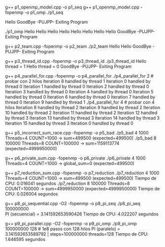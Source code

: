 g++ p1_openmp_model.cpp -o p1_seq
g++ p1_openmp_model.cpp -fopenmp -o p1_omp
./p1_seq

Hello
GoodBye -PUJPP- Exiting Program

./p1_omp
Hello Hello Hello Hello Hello Hello Hello Hello
GoodBye -PUJPP- Exiting Program

g++ p2_team.cpp -fopenmp -o p2_team
./p2_team
Hello Hello
GoodBye -PUJPP- Exiting Program


g++ p3_thread_id.cpp -fopenmp -o p3_thread_id
./p3_thread_id
Hello thread = 1
Hello thread = 0
GoodBye -PUJPP- Exiting Program


g++ p4_parallel_for.cpp -fopenmp -o p4_parallel_for
./p4_parallel_for 2     # probar con 2 hilos
Iteration  8 handled by thread  1
Iteration  0 handled by thread  0
Iteration  1 handled by thread  0
Iteration  2 handled by thread  0
Iteration  3 handled by thread  0
Iteration  4 handled by thread  0
Iteration  5 handled by thread  0
Iteration  6 handled by thread  0
Iteration  7 handled by thread  0
Iteration  9 handled by thread  1
./p4_parallel_for 4     # probar con 4 hilos
Iteration  8 handled by thread  2
Iteration  9 handled by thread  2
Iteration 10 handled by thread  2
Iteration 11 handled by thread  2
Iteration 12 handled by thread  3
Iteration 13 handled by thread  3
Iteration 14 handled by thread  3
Iteration 15 handled by thread  3
Iteration  0 handled by thread  0

g++ p5_incorrect_sum_race.cpp -fopenmp -o p5_bad
./p5_bad 4 1000
Threads=4 COUNT=1000 -> sum=499500 (expected=499500)
./p5_bad 8 100000
Threads=8 COUNT=100000 -> sum=1159113774 (expected=4999950000)

g++ p6_private_sum.cpp -fopenmp -o p6_private
./p6_private 4 1000
Threads=4 COUNT=1000 -> global_sum=0 (expected=499500)

g++ p7_reduction_sum.cpp -fopenmp -o p7_reduction
./p7_reduction 4 1000
Threads=4 COUNT=1000 -> sum=499500 (expected=499500)
Tiempo de CPU: 0.016041 segundos
./p7_reduction 8 100000
Threads=8 COUNT=100000 -> sum=4999950000 (expected=4999950000)
Tiempo de CPU: 0.026004 segundos

g++ p8_pi_sequential.cpp -O2 -fopenmp -o p8_pi_seq
./p8_pi_seq 100000000   
PI (secuencial) = 3.141592653590426
Tiempo de CPU: 4.022207 segundos

g++ p9_pi_parallel.cpp -O2 -fopenmp -o p9_pi_omp
./p9_pi_omp 100000000 128   # 1e8 pasos con 128 hilos
PI (paralelo) = 3.141592653589792  | steps=100000000 threads=128
Tiempo de CPU: 1.646595 segundos


